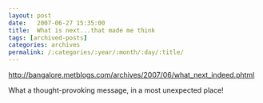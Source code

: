 ```yaml
---
layout: post
date:	2007-06-27 15:35:00
title:  What is next...that made me think
tags: [archived-posts]
categories: archives
permalink: /:categories/:year/:month/:day/:title/
---
```

http://bangalore.metblogs.com/archives/2007/06/what_next_indeed.phtml

What a thought-provoking message, in a most unexpected place!
